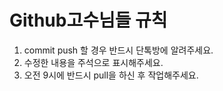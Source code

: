 Github고수님들 규칙
=======================
1. commit push 할 경우 반드시 단톡방에 알려주세요.
2. 수정한 내용을 주석으로 표시해주세요.
3. 오전 9시에 반드시 pull을 하신 후 작업해주세요.
